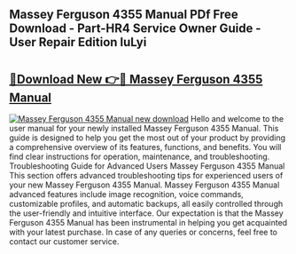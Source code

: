 ## Massey Ferguson 4355 Manual PDf Free Download - Part-HR4 Service Owner Guide - User Repair Edition luLyi

# <h2><a href="http://bc96602.oget.top/?id=Massey+Ferguson+4355+Manual">🔗Download New 👉🔴 Massey Ferguson 4355 Manual</a></h2>

[![Massey Ferguson 4355 Manual new download](https://i.imgur.com/5g1atiW.png)](http://bc96602.oget.top/?id=Massey+Ferguson+4355+Manual)
Hello and welcome to the user manual for your newly installed Massey Ferguson 4355 Manual. This guide is designed to help you get the most out of your product by providing a comprehensive overview of its features, functions, and benefits. You will find clear instructions for operation, maintenance, and troubleshooting. Troubleshooting Guide for Advanced Users Massey Ferguson 4355 Manual This section offers advanced troubleshooting tips for experienced users of your new Massey Ferguson 4355 Manual. Massey Ferguson 4355 Manual advanced features include image recognition, voice commands, customizable profiles, and automatic backups, all easily controlled through the user-friendly and intuitive interface. Our expectation is that the Massey Ferguson 4355 Manual has been instrumental in helping you get acquainted with your latest purchase. In case of any queries or concerns, feel free to contact our customer service.
